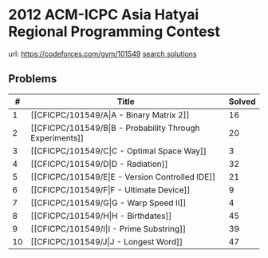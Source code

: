 # 2012 ACM-ICPC Asia Hatyai Regional Programming Contest

url: https://codeforces.com/gym/101549
[search solutions](https://www.google.com/search?q=Solution+OR+題解+2012+ACM-ICPC+Asia+Hatyai+Regional+Programming+Contest)

## Problems

| # | Title | Solved |
| --- | --- | --- |
|1|[[CFICPC/101549/A\|A - Binary Matrix 2]]|16|
|2|[[CFICPC/101549/B\|B - Probability Through Experiments]]|20|
|3|[[CFICPC/101549/C\|C - Optimal Space Way]]|3|
|4|[[CFICPC/101549/D\|D - Radiation]]|32|
|5|[[CFICPC/101549/E\|E - Version Controlled IDE]]|21|
|6|[[CFICPC/101549/F\|F - Ultimate Device]]|9|
|7|[[CFICPC/101549/G\|G - Warp Speed II]]|4|
|8|[[CFICPC/101549/H\|H - Birthdates]]|45|
|9|[[CFICPC/101549/I\|I - Prime Substring]]|39|
|10|[[CFICPC/101549/J\|J - Longest Word]]|47|
